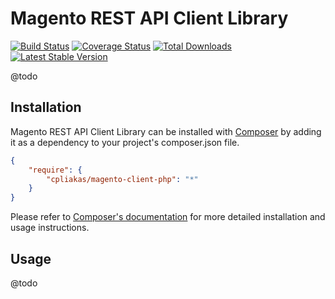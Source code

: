 # Magento REST API Client Library

[![Build Status](https://travis-ci.org/cpliakas/magento-client-php.png)](https://travis-ci.org/cpliakas/magento-client-php)
[![Coverage Status](https://coveralls.io/repos/cpliakas/magento-client-php/badge.png?branch=master)](https://coveralls.io/r/cpliakas/magento-client-php?branch=master)
[![Total Downloads](https://poser.pugx.org/cpliakas/magento-client-php/downloads.png)](https://packagist.org/packages/cpliakas/magento-client-php)
[![Latest Stable Version](https://poser.pugx.org/cpliakas/magento-client-php/v/stable.png)](https://packagist.org/packages/cpliakas/magento-client-php)

@todo

## Installation

Magento REST API Client Library can be installed with [Composer](http://getcomposer.org)
by adding it as a dependency to your project's composer.json file.

```json
{
    "require": {
        "cpliakas/magento-client-php": "*"
    }
}
```

Please refer to [Composer's documentation](https://github.com/composer/composer/blob/master/doc/00-intro.md#introduction)
for more detailed installation and usage instructions.

## Usage

@todo
